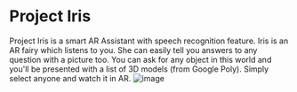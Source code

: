 # Project Iris

Project Iris is a smart AR Assistant with speech recognition feature. Iris is an AR fairy which listens to you. She can easily tell you answers to any question with a picture too. You can ask for any object in this world and you'll be presented with a list of 3D models (from Google Poly). Simply select anyone and watch it in AR. ![image](https://user-images.githubusercontent.com/21677583/115877388-01931280-a465-11eb-9ebf-6a9913ac8c0a.png)
